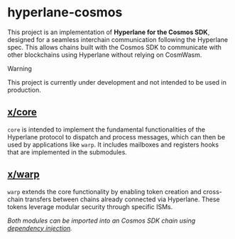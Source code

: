 # hyperlane-cosmos

This project is an implementation of **Hyperlane for the Cosmos SDK**, designed for a seamless interchain communication following the Hyperlane spec. This allows chains built with the Cosmos SDK to communicate with other blockchains using Hyperlane without relying on CosmWasm.

> [!WARNING]  
> This project is currently under development and not intended to be used in production.

## [x/core](./x/core)
`core` is intended to implement the fundamental functionalities of the Hyperlane protocol to dispatch and process messages, which can then be used by applications like `warp`. It includes mailboxes and registers hooks that are implemented in the submodules.

## [x/warp](./x/warp)
`warp` extends the core functionality by enabling token creation and cross-chain transfers between chains already connected via Hyperlane. These tokens leverage modular security through specific ISMs.

_Both modules can be imported into an Cosmos SDK chain using [dependency injection](https://docs.cosmos.network/main/build/building-modules/depinject)._
